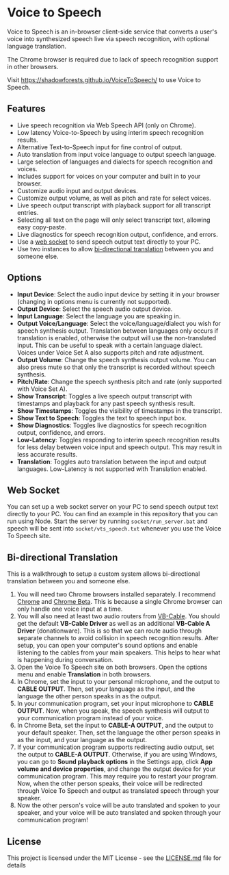 # Voice to Speech

Voice to Speech is an in-browser client-side service that converts a user's voice into synthesized speech live via speech recognition, with optional language translation.

The Chrome browser is required due to lack of speech recognition support in other browsers.

Visit https://shadowforests.github.io/VoiceToSpeech/ to use Voice to Speech.

## Features

- Live speech recognition via Web Speech API (only on Chrome).
- Low latency Voice-to-Speech by using interim speech recognition results.
- Alternative Text-to-Speech input for fine control of output.
- Auto translation from input voice language to output speech language.
- Large selection of languages and dialects for speech recognition and voices.
- Includes support for voices on your computer and built in to your browser.
- Customize audio input and output devices.
- Customize output volume, as well as pitch and rate for select voices.
- Live speech output transcript with playback support for all transcript entries.
- Selecting all text on the page will only select transcript text, allowing easy copy-paste.
- Live diagnostics for speech recognition output, confidence, and errors.
- Use a [web socket](#Web-Socket) to send speech output text directly to your PC.
- Use two instances to allow [bi-directional translation](#Bi-directional-Translation) between you and someone else.

## Options

- **Input Device**: Select the audio input device by setting it in your browser (changing in options menu is currently not supported).
- **Output Device**: Select the speech audio output device.
- **Input Language**: Select the language you are speaking in.
- **Output Voice/Language**: Select the voice/language/dialect you wish for speech synthesis output. Translation between languages only occurs if translation is enabled, otherwise the output will use the non-translated input. This can be useful to speak with a certain language dialect. Voices under Voice Set A also supports pitch and rate adjustment.
- **Output Volume**: Change the speech synthesis output volume. You can also press mute so that only the transcript is recorded without speech synthesis.
- **Pitch/Rate**: Change the speech synthesis pitch and rate (only supported with Voice Set A).
- **Show Transcript**: Toggles a live speech output transcript with timestamps and playback for any past speech synthesis result.
- **Show Timestamps**: Toggles the visibility of timestamps in the transcript.
- **Show Text to Speech**: Toggles the text to speech input box.
- **Show Diagnostics**: Toggles live diagnostics for speech recognition output, confidence, and errors.
- **Low-Latency**: Toggles responding to interim speech recognition results for less delay between voice input and speech output. This may result in less accurate results.
- **Translation**: Toggles auto translation between the input and output languages. Low-Latency is not supported with Translation enabled.

## Web Socket

You can set up a web socket server on your PC to send speech output text directly to your PC. You can find an example in this repository that you can run using Node. Start the server by running `socket/run_server.bat` and speech will be sent into `socket/vts_speech.txt` whenever you use the Voice To Speech site.

## Bi-directional Translation

This is a walkthrough to setup a custom system allows bi-directional translation between you and someone else.

1. You will need two Chrome browsers installed separately. I recommend [Chrome](https://www.google.com/chrome/) and [Chrome Beta](https://www.google.com/chrome/beta/). This is because a single Chrome browser can only handle one voice input at a time.
1. You will also need at least two audio routers from [VB-Cable](https://www.vb-audio.com/Cable/). You should get the default **VB-Cable Driver** as well as an additional **VB-Cable A Driver** (donationware). This is so that we can route audio through separate channels to avoid collision in speech recognition results. After setup, you can open your computer's sound options and enable listening to the cables from your main speakers. This helps to hear what is happening during conversation.
1. Open the Voice To Speech site on both browsers. Open the options menu and enable **Translation** in both browsers.
1. In Chrome, set the input to your personal microphone, and the output to **CABLE OUTPUT**. Then, set your language as the input, and the language the other person speaks in as the output.
1. In your communication program, set your input microphone to **CABLE OUTPUT**. Now, when you speak, the speech synthesis will output to your communication program instead of your voice.
1. In Chrome Beta, set the input to **CABLE-A OUTPUT**, and the output to your default speaker. Then, set the language the other person speaks in as the input, and your language as the output.
1. If your communication program supports redirecting audio output, set the output to **CABLE-A OUTPUT**. Otherwise, if you are using Windows, you can go to **Sound playback options** in the Settings app, click **App volume and device properties**, and change the output device for your communication program. This may require you to restart your program. Now, when the other person speaks, their voice will be redirected through Voice To Speech and output as translated speech through your speaker.
1. Now the other person's voice will be auto translated and spoken to your speaker, and your voice will be auto translated and spoken through your communication program!

## License

This project is licensed under the MIT License - see the [LICENSE.md](LICENSE.md) file for details
